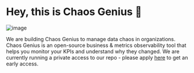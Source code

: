 # Hey, this is Chaos Genius 👋


![image](https://user-images.githubusercontent.com/948291/133563945-163b34c9-2075-4b74-9db9-da2166cf0a8c.png)

We are building Chaos Genius to manage data chaos in organizations. Chaos Genius is an open-source business & metrics observability tool that helps you monitor your KPIs and understand why they changed. We are currently running a private access to our repo - please apply [here](https://chaosgenius.io) to get an early access. 

